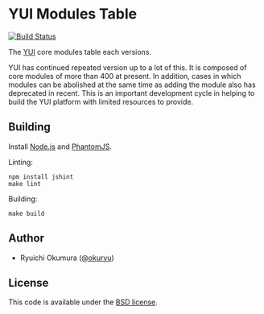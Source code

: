 # YUI Modules Table

[![Build Status](https://travis-ci.org/okuryu/yui-modules-table.svg?branch=gh-pages)](https://travis-ci.org/okuryu/yui-modules-table)

The [YUI](http://yuilibrary.com/) core modules table each versions.

YUI has continued repeated version up to a lot of this. It is composed of core
modules of more than 400 at present. In addition, cases in which modules can be
abolished at the same time as adding the module also has deprecated in recent.
This is an important development cycle in helping to build the YUI platform
with limited resources to provide.

## Building

Install [Node.js](http://nodejs.org/) and [PhantomJS](http://phantomjs.org/).

Linting:

```
npm install jshint
make lint
```

Building:

```
make build
```

## Author

* Ryuichi Okumura ([@okuryu](https://github.com/okuryu))

## License

This code is available under the [BSD license](LICENSE).
